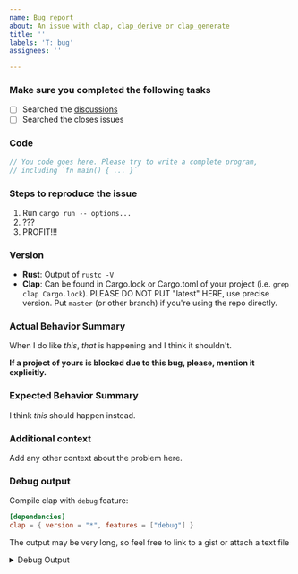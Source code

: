 ```yaml
---
name: Bug report
about: An issue with clap, clap_derive or clap_generate
title: ''
labels: 'T: bug'
assignees: ''

---
```


### Make sure you completed the following tasks

- [ ] Searched the [discussions](https://github.com/clap-rs/clap/discussions)
- [ ] Searched the closes issues

### Code

```rust
// You code goes here. Please try to write a complete program,
// including `fn main() { ... }`
```

### Steps to reproduce the issue

1. Run `cargo run -- options...`
2. ???
3. PROFIT!!!

### Version

* **Rust**: Output of `rustc -V`
* **Clap**: Can be found in Cargo.lock or Cargo.toml of your project (i.e. `grep clap Cargo.lock`). PLEASE DO NOT PUT "latest" HERE, use precise version. Put `master` (or other branch) if you're using the repo directly.

### Actual Behavior Summary

When I do like *this*, *that* is happening and I think it shouldn't.

**If a project of yours is blocked due to this bug, please, mention it explicitly.**

### Expected Behavior Summary

I think *this* should happen instead.

### Additional context

Add any other context about the problem here.

### Debug output

Compile clap with `debug` feature:

```toml
[dependencies]
clap = { version = "*", features = ["debug"] }
```

The output may be very long, so feel free to link to a gist or attach a text file

<details>
<summary> Debug Output </summary>
<pre>
<code>

Paste Debug Output Here

</code>
</pre>
</details>
